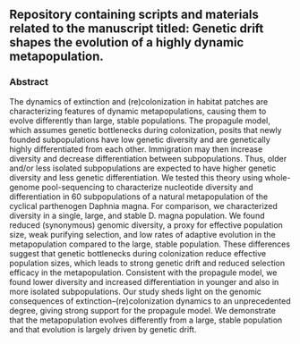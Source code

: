 ## Repository containing scripts and materials related to the manuscript titled: Genetic drift shapes the evolution of a highly dynamic metapopulation.


### Abstract

The dynamics of extinction and (re)colonization in habitat patches are characterizing features of dynamic metapopulations, causing them to evolve differently than large, stable populations. The propagule model, which assumes genetic bottlenecks during colonization, posits that newly founded subpopulations have low genetic diversity and are genetically highly differentiated from each other. Immigration may then increase diversity and decrease differentiation between subpopulations. Thus, older and/or less isolated subpopulations are expected to have higher genetic diversity and less genetic differentiation. We tested this theory using whole-genome pool-sequencing to characterize nucleotide diversity and differentiation in 60 subpopulations of a natural metapopulation of the cyclical parthenogen Daphnia magna. For comparison, we characterized diversity in a single, large, and stable D. magna population. We found reduced (synonymous) genomic diversity, a proxy for effective population size, weak purifying selection, and low rates of adaptive evolution in the metapopulation compared to the large, stable population. These differences suggest that genetic bottlenecks during colonization reduce effective population sizes, which leads to strong genetic drift and reduced selection efficacy in the metapopulation. Consistent with the propagule model, we found lower diversity and increased differentiation in younger and also in more isolated subpopulations. Our study sheds light on the genomic consequences of extinction–(re)colonization dynamics to an unprecedented degree, giving strong support for the propagule model. We demonstrate that the metapopulation evolves differently from a large, stable population and that evolution is largely driven by genetic drift.
